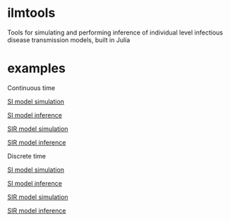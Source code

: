 ilmtools
========

Tools for simulating and performing inference of individual level infectious disease transmission models, built in Julia

examples
========

Continuous time

[SI model simulation](http://nbviewer.ipython.org/github/jangevaa/ilmtools/blob/master/example_continuous_SI.ipynb)

[SI model inference](http://nbviewer.ipython.org/github/jangevaa/ilmtools/blob/master/example_continuous_SI_inference.ipynb)

[SIR model simulation](http://nbviewer.ipython.org/github/jangevaa/ilmtools/blob/master/example_continuous_SIR.ipynb)

[SIR model inference](http://nbviewer.ipython.org/github/jangevaa/ilmtools/blob/master/example_continuous_SIR_inference.ipynb)

Discrete time

[SI model simulation](http://nbviewer.ipython.org/github/jangevaa/ilmtools/blob/master/example_discrete_SI.ipynb)

[SI model inference](http://nbviewer.ipython.org/github/jangevaa/ilmtools/blob/master/example_discrete_SI_inference.ipynb)

[SIR model simulation](http://nbviewer.ipython.org/github/jangevaa/ilmtools/blob/master/example_discrete_SIR.ipynb)

[SIR model inference](http://nbviewer.ipython.org/github/jangevaa/ilmtools/blob/master/example_discrete_SIR_inference.ipynb)
